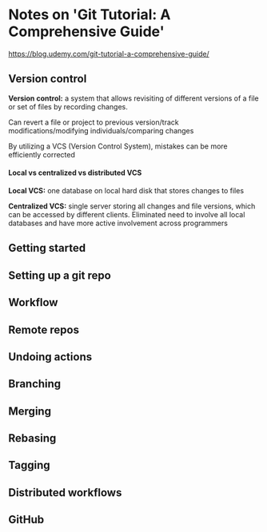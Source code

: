 # Notes on 'Git Tutorial: A Comprehensive Guide'
https://blog.udemy.com/git-tutorial-a-comprehensive-guide/

## Version control

**Version control:** a system that allows revisiting of different versions of a file or set of files by recording changes. 

Can revert a file or project to previous version/track modifications/modifying individuals/comparing changes

By utilizing a VCS (Version Control System), mistakes can be more efficiently corrected

#### Local vs centralized vs distributed VCS

**Local VCS:** one database on local hard disk that stores changes to files

**Centralized VCS:** single server storing all changes and file versions, which can be accessed by different clients. Eliminated need to involve all local databases and have more active involvement across programmers 

## Getting started

## Setting up a git repo

## Workflow

## Remote repos

## Undoing actions

## Branching

## Merging

## Rebasing

## Tagging

## Distributed workflows

## GitHub
